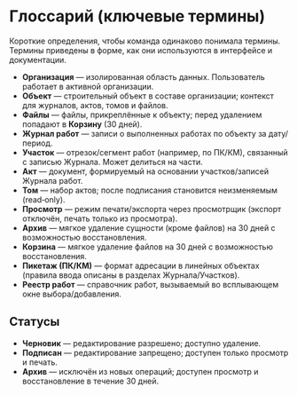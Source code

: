 # Глоссарий (ключевые термины)

Короткие определения, чтобы команда одинаково понимала термины. Термины приведены в форме, как они используются в интерфейсе и документации.

- **Организация** — изолированная область данных. Пользователь работает в активной организации.
- **Объект** — строительный объект в составе организации; контекст для журналов, актов, томов и файлов.
- **Файлы** — файлы, прикреплённые к объекту; перед удалением попадают в **Корзину** (30 дней).
- **Журнал работ** — записи о выполненных работах по объекту за дату/период.
- **Участок** — отрезок/сегмент работ (например, по ПК/КМ), связанный с записью Журнала. Может делиться на части.
- **Акт** — документ, формируемый на основании участков/записей Журнала работ.
- **Том** — набор актов; после подписания становится неизменяемым (read‑only).
- **Просмотр** — режим печати/экспорта через просмотрщик (экспорт отключён, печать только из просмотра).
- **Архив** — мягкое удаление сущности (кроме файлов) на 30 дней с возможностью восстановления.
- **Корзина** — мягкое удаление файлов на 30 дней с возможностью восстановления.
- **Пикетаж (ПК/КМ)** — формат адресации в линейных объектах (правила ввода описаны в разделах Журнала/Участков).
- **Реестр работ** — справочник работ, вызываемый во всплывающем окне выбора/добавления.


## Статусы
- **Черновик** — редактирование разрешено; доступно удаление.
- **Подписан** — редактирование запрещено; доступен только просмотр и печать.
- **Архив** — исключён из новых операций; доступен просмотр и восстановление в течение 30 дней.
